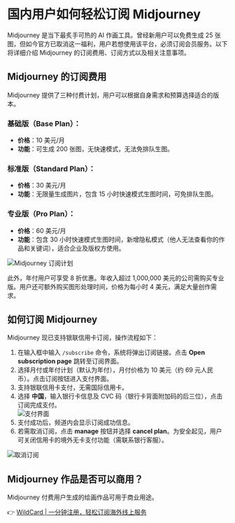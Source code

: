# 国内用户如何轻松订阅 Midjourney

Midjourney 是当下最炙手可热的 AI 作画工具。曾经新用户可以免费生成 25 张图，但如今官方已取消这一福利，用户若想使用该平台，必须订阅会员服务。以下将详细介绍 Midjourney 的订阅费用、订阅方式以及相关注意事项。

## Midjourney 的订阅费用

Midjourney 提供了三种付费计划，用户可以根据自身需求和预算选择适合的版本。

### 基础版（Base Plan）：  
- **价格**：10 美元/月  
- **功能**：可生成 200 张图，无快速模式，无法免排队生图。

### 标准版（Standard Plan）：  
- **价格**：30 美元/月  
- **功能**：无限量生成图片，包含 15 小时快速模式生图时间，可免排队生图。

### 专业版（Pro Plan）：  
- **价格**：60 美元/月  
- **功能**：包含 30 小时快速模式生图时间，新增隐私模式（他人无法查看你的作品和关键词），适合企业及版权方使用。

![Midjourney 订阅计划](https://bbtdd.com/img/25619217.webp)

此外，年付用户可享受 8 折优惠。年收入超过 1,000,000 美元的公司需购买专业版。用户还可额外购买图形处理时间，价格为每小时 4 美元，满足大量创作需求。

## 如何订阅 Midjourney

Midjourney 现已支持银联信用卡订阅，操作流程如下：

1. 在输入框中输入 `/subscribe` 命令，系统将弹出订阅链接。点击 **Open subscription page** 跳转至订阅界面。  
2. 选择月付或年付计划（默认为年付），月付价格为 10 美元（约 69 元人民币）。点击订阅按钮进入支付界面。  
3. 支持银联信用卡支付，无需国际信用卡。  
4. 选择 **中国**，输入银行卡信息及 CVC 码（银行卡背面附加码的后三位），点击订阅完成支付。  
   ![支付界面](https://bbtdd.com/img/468288117305526.webp)  
5. 支付成功后，频道内会显示订阅成功信息。  
6. 若需取消订阅，点击 **manage** 按钮并选择 **cancel plan**。为安全起见，用户可关闭信用卡的境外无卡支付功能（需联系银行客服）。

![取消订阅](https://bbtdd.com/img/7394667032363.webp)

## Midjourney 作品是否可以商用？

Midjourney 付费用户生成的绘画作品可用于商业用途。

👉 [WildCard | 一分钟注册，轻松订阅海外线上服务](https://bbtdd.com/WildCard)